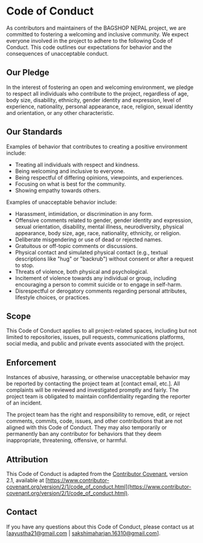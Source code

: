 # Code of Conduct

As contributors and maintainers of the BAGSHOP NEPAL project, we are committed to fostering a welcoming and inclusive community. We expect everyone involved in the project to adhere to the following Code of Conduct. This code outlines our expectations for behavior and the consequences of unacceptable conduct.

## Our Pledge

In the interest of fostering an open and welcoming environment, we pledge to respect all individuals who contribute to the project, regardless of age, body size, disability, ethnicity, gender identity and expression, level of experience, nationality, personal appearance, race, religion, sexual identity and orientation, or any other characteristic.

## Our Standards

Examples of behavior that contributes to creating a positive environment include:

- Treating all individuals with respect and kindness.
- Being welcoming and inclusive to everyone.
- Being respectful of differing opinions, viewpoints, and experiences.
- Focusing on what is best for the community.
- Showing empathy towards others.

Examples of unacceptable behavior include:

- Harassment, intimidation, or discrimination in any form.
- Offensive comments related to gender, gender identity and expression, sexual orientation, disability, mental illness, neurodiversity, physical appearance, body size, age, race, nationality, ethnicity, or religion.
- Deliberate misgendering or use of dead or rejected names.
- Gratuitous or off-topic comments or discussions.
- Physical contact and simulated physical contact (e.g., textual descriptions like "hug" or "backrub") without consent or after a request to stop.
- Threats of violence, both physical and psychological.
- Incitement of violence towards any individual or group, including encouraging a person to commit suicide or to engage in self-harm.
- Disrespectful or derogatory comments regarding personal attributes, lifestyle choices, or practices.

## Scope

This Code of Conduct applies to all project-related spaces, including but not limited to repositories, issues, pull requests, communications platforms, social media, and public and private events associated with the project.

## Enforcement

Instances of abusive, harassing, or otherwise unacceptable behavior may be reported by contacting the project team at [contact email, etc.]. All complaints will be reviewed and investigated promptly and fairly. The project team is obligated to maintain confidentiality regarding the reporter of an incident. 

The project team has the right and responsibility to remove, edit, or reject comments, commits, code, issues, and other contributions that are not aligned with this Code of Conduct. They may also temporarily or permanently ban any contributor for behaviors that they deem inappropriate, threatening, offensive, or harmful.

## Attribution

This Code of Conduct is adapted from the [Contributor Covenant](https://www.contributor-covenant.org/version/2/1/code_of_conduct.html), version 2.1, available at [https://www.contributor-covenant.org/version/2/1/code_of_conduct.html](https://www.contributor-covenant.org/version/2/1/code_of_conduct.html).

## Contact

If you have any questions about this Code of Conduct, please contact us at [aayustha21@gmail.com | sakshimaharjan.16310@gmail.com].
